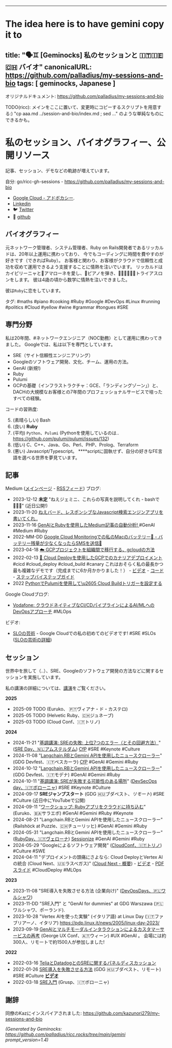<!-- Generated by Geminock vVER . cache_key='3caa8fcd465c46efde7429bdd9ecb94fbf98bbe3e9c489519a0ecc9234d5011f-jp.yaml' --> 
---
# The idea here is to have gemini copy it to
title: "🗣️♊ [Geminocks]  私のセッションと 🇮🇹🇮🇪🇨🇭 バイオ"
canonicalURL: https://github.com/palladius/my-sessions-and-bio
tags: [ geminocks, Japanese ]
---

オリジナルドキュメント: https://github.com/palladius/my-sessions-and-bio

TODO(ricc): メインをここに置いて、変更時にコピーするスクリプトを用意する:) "cp aaa.md ../session-and-bio/index.md ; sed ..." のような単純なものにできるかも。


# 私のセッション、バイオグラフィー、公開リソース


記事、セッション、デモなどの軌跡が増えています。

自分: go/ricc-gh-sessions - https://github.com/palladius/my-sessions-and-bio

* [Google Cloud - アドボカシー](https://cloud.google.com/developers/advocates/riccardo-carlesso).
* [Linkedin](https://www.linkedin.com/in/riccardocarlesso/)
* 🐦 [Twitter](https://twitter.com/palladius)
* 🐙 [github](https://github.com/palladius)

## バイオグラフィー

元ネットワーク管理者、システム管理者、Ruby on Rails開発者であるリッカルドは、20年以上運用に携わっており、
今でもコーディングに時間を費やすのが好きです（できればRuby）。 お客様と関わり、お客様がクラウドで信頼性と成功を収めて運用できるよう支援することに情熱を注いでいます。 リッカルドはカイピリーニャと🍷アマローネを愛し、🎹ピアノを弾き、🏊🏻🚴🏿🏃‍♀️トライアスロンをします。 彼は4歳の頃から数学に情熱を注いできました。

彼は`Ruby`に恋をしています。

タグ: #maths #piano #cooking #Ruby #Google #DevOps #Linux #running #politics #Cloud #yellow #wine #grammar #tongues #SRE

## 専門分野

私は20年間、#ネットワークエンジニア（NOC勤務）として運用に携わってきました。
Googleでは、私は以下を専門としています。

* SRE（サイト信頼性エンジニアリング）
* Googleのソフトウェア開発、文化、チーム、運用の方法。
* GenAI (新規!)
* Ruby
* Pulumi
* GCPの基礎（インフラストラクチャ：GCE、「ランディングゾーン」）と、DACHの大規模なお客様との7年間のプロフェッショナルサービスで培ったすべての経験。

コードの習熟度:

5. (素晴らしい) Bash
4. (良い) **Ruby**
3. (平均) `Python`、`Pulumi` (Pythonを使用しているのは.. https://github.com/pulumi/pulumi/issues/132)
2. (低い) C、C++、Java、Go、Perl、PHP、Prolog、Terraform
1. (悪い) Javascript/Typescript。 ****scriptに固執せず、自分の好きなFE言語を選べる世界を夢見ています。

## 記事

Medium ([メインページ](https://medium.com/@palladiusbonton/) - [RSSフィード](https://medium.com/feed/@palladiusbonton)) ブログ:

* 2023-12-12 **未定** "ねえジェミニ、これらの写真を説明してくれ - bashで🧑🏽‍💻" (近日公開!)
* 2023-11-20 [ねえバード、レスポンシブなJavascript検索エンジンアプリを書いてくれ..](https://medium.com/@palladiusbonton/hey-bard-write-a-responsive-javascript-search-engine-app-for-me-b2585e55385e)
* 2023-11-16 [GenAIとRubyを使用したMedium記事の自動分析!
](https://blog.devops.dev/parse-medium-articles-with-genai-and-add-some-fun-02fe9d30475a) #GenAI #Medium #Ruby
* 2022-MM-DD [Google Cloud Monitoringでの私のMacのバッテリー🔋 - バッテリー残量が少なくなったらSMSを送信🪫](https://medium.com/google-cloud/my-macs-battery-on-google-cloud-monitoring-with-sms-if-its-low-a1ccd70485fe?source=rss-b5293b96912f------2)
* 2023-04-18 [☁️ GCPプロジェクトを組織間で移行する、gcloudの方法](https://medium.com/google-cloud/how-to-migrate-projects-across-organizations-c7e254ab90af?source=rss-b5293b96912f------2)
* 2022-02-13 [🐤 Cloud Deployを使用したGCPでのカナリアデプロイメント](https://medium.com/google-cloud/draft-canarying-on-gcp-with-cloud-deploy-91b3e4d0ee9a) #cicd #cloud_deploy #cloud_build #canary これはおそらく私の最長かつ最も複雑なデモです（完成までに6か月かかりました！） - [ビデオ](https://www.youtube.com/watch?v=0GfV5iMGG64) - [コード](https://github.com/palladius/clouddeploy-platinum-path) - [ステップバイステップガイド](https://github.com/palladius/clouddeploy-platinum-path/blob/main/step-by-step-guide.md)
* 2022  [PythonでPulumiを使用して\u2605 Cloud Buildトリガーを設定する](https://medium.com/google-cloud/setting-cloudbuild-with-pulumi-in-python-330e8b54b2cf)


Google Cloudブログ:

* [Vodafone: クラウドネイティブなCI/CDパイプラインによるAI/MLへのDevOpsアプローチ](https://cloud.google.com/blog/products/devops-sre/how-vodafone-uses-cicd-to-speed-up-ml-pipelines) #MLOps

ビデオ:

* [SLOの芸術](https://www.youtube.com/watch?v=E3ReKuJ8ewA) - Google Cloudでの私の初めてのビデオです! #SRE #SLOs ([SLOの芸術の詳細](https://sre.google/resources/practices-and-processes/art-of-slos/))


## セッション

世界中を旅して（..）、SRE、Googleのソフトウェア開発の方法などに関するセッションを実施しています。

私の講演の詳細については、[講演](talks.md)をご覧ください。

**2025**

* 2025-09 TODO (Euruko、	🇵🇹ヴィアナ・ド・カステロ)
* 2025-05 TODO (Helvetic Ruby、🇨🇭ジュネーブ)
* 2025-03 TODO (Cloud Conf、🇮🇹トリノ)

**2024**

* 2024-11-21 "[基調講演: SREの失敗: 上位7つのエラー（とその回避方法）](https://sreday.com/2024-amsterdam/#modal-speaker-0)" ([SRE Day、🇳🇱アムステルダム](https://sreday.com/2024-amsterdam/)) [CfP](https://www.papercall.io/sreday-2024-amsterdam) #SRE #Keynote #Culture
* 2024-11-08 "[Langchain.RBとGemini APIを使用したニュースクローラー](https://sessionize.com/app/speaker/session/739236)" (GDG Devfest、🇮🇹ペスカーラ) [CfP](https://sessionize.com/devfest-pescara-2024/) #GenAI #Gemini #Ruby
* 2024-10-12 "[Langchain.RBとGemini APIを使用したニュースクローラー](https://sessionize.com/app/speaker/session/745608)" (GDG Devfest、🇮🇹モデナ) #GenAI #Gemini #Ruby
* 2024-10-11 "[基調講演: SREが失敗する可能性のある場所](https://www.devsecopsday.it/talks_speakers/)" ([DevSecOps day、🇮🇹ボローニャ](https://www.devsecopsday.it/talks_speakers/)) #SRE  #Keynote #Culture
* 2024-09-17 **SREジャンプスタート** (GDG 🇭🇺ブダペスト、_リモート_) #SRE #Culture (近日中にYouTubeで公開)
* 2024-09-11 "[ワークショップ: Rubyアプリをクラウドに持ち込む](https://2024.euruko.org/speakers/riccardo_carlesso)" (Euruko、🇧🇦サラエボ) #GenAI #Gemini #Ruby #Keynote
* 2024-08-21 "Langchain.RBとGemini APIを使用したニュースクローラー" (Railshöck at Puzzle、🇨🇭チューリッヒ) #GenAI #Gemini #Ruby
* 2024-05-31 "Langchain.RBとGemini APIを使用したニュースクローラー" ([RubyDay、🇮🇹ヴェローナ](https://ti.to/grusp/rubyday-2024)) [Sessionize](https://sessionize.com/app/speaker/session/621013) #GenAI #Gemini #Ruby
* 2024-05-29 "Googleによるソフトウェア開発" ([CloudConf、🇮🇹トリノ](https://2024.cloudconf.it/index.html)) #Culture #SWE
* 2024-04-11 "デプロイメントの頭痛にさよなら: Cloud DeployとVertex AIの統合 (Cloud Next、🇺🇸ラスベガス)" ([Cloud Next - 概要](https://cloud.withgoogle.com/next?session=DEV302)) - [ビデオ](https://www.youtube.com/watch?v=_NlGk9Ao_oA) - [PDFスライド](https://assets.swoogo.com/uploads/3794522-661c3c8fe0cf9.pdf) #CloudDeploy #MLOps

**2023**

* 2023-11-08 "SRE導入を失敗させる方法 (企業向け)" ([DevOpsDays、🇵🇱ワルシャワ](https://devopsdays.pl/bio/#kontakt))
* 2023-11-DD "SRE入門" と "GenAI for dummies" at GDG Warszawa (🇵🇱ワルシャワ、ポーランド).
* 2023-10-28 "Vertex AIを使った実験" (イタリア語) at Linux Day (🇮🇹ファブリアーノ、イタリア) https://pdp.linux.it/news/2005/linux-day-2023/
* 2023-09-19 [GenAIとマルチモーダルインタラクションによるカスタマーサービスの再考](https://www.youtube.com/watch?v=WRNncVe5yJQ) (George UX Conf、🇦🇹ウィーン) #UX #GenAI 。 会場には約300人、リモートで約1500人が参加しました!

**2022**

* 2022-03-16 [TeliaとDatadogとのSREに関するパネルディスカッション](https://hopin.com/events/telia-company-google-cloud-datadog-sre-panel)
* 2022-01-26 [SRE導入を失敗させる方法](https://gdg.community.dev/events/details/google-gdg-budapest-presents-how-to-fail-your-sre-adoption/)
  (GDG 🇭🇺ブダペスト、リモート) #SRE #Culture **[ビデオ](https://www.youtube.com/watch?v=i96qBPyn2dw)**
* 2022-03-18 [SRE入門](https://2022.incontrodevops.it/talks_speakers/index.html) (Grusp、🇮🇹ボローニャ)

## 謝辞

同僚のKazにインスパイアされました: https://github.com/kazunori279/my-sessions-and-bio


*(Generated by Geminocks: https://github.com/palladius/ricc.rocks/tree/main/gemini prompt_version=1.4)*